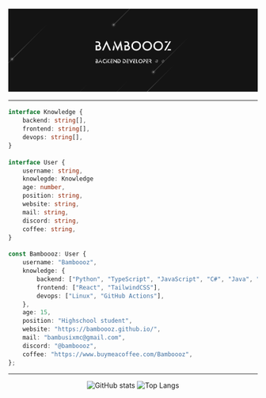![banner](https://github.com/Bamboooz/Bamboooz/blob/main/readmebanner.png?raw=true)

----------

```ts
interface Knowledge {
    backend: string[],
    frontend: string[],
    devops: string[],
}

interface User {
    username: string,
    knowlegde: Knowledge
    age: number,
    position: string,
    website: string,
    mail: string,
    discord: string,
    coffee: string,
}

const Bamboooz: User {
    username: "Bamboooz",
    knowledge: {
        backend: ["Python", "TypeScript", "JavaScript", "C#", "Java", "C"],
        frontend: ["React", "TailwindCSS"],
        devops: ["Linux", "GitHub Actions"],
    },
    age: 15,
    position: "Highschool student",
    website: "https://bamboooz.github.io/",
    mail: "bambusixmc@gmail.com",
    discord: "@bamboooz",
    coffee: "https://www.buymeacoffee.com/Bamboooz",
};
```

------------------

<div align="center">
    
![GitHub stats](https://github-readme-stats.vercel.app/api?username=Bamboooz&theme=radical)
![Top Langs](https://github-readme-stats.vercel.app/api/top-langs/?username=Bamboooz&layout=compact&exclude_repo=bamboooz.github.io&theme=radical)
</div>
